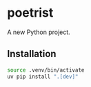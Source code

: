# poetrist

A new Python project.


## Installation

```bash
source .venv/bin/activate
uv pip install ".[dev]"
```

